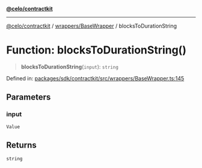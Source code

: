 [**@celo/contractkit**](../../../README.md)

***

[@celo/contractkit](../../../modules.md) / [wrappers/BaseWrapper](../README.md) / blocksToDurationString

# Function: blocksToDurationString()

> **blocksToDurationString**(`input`): `string`

Defined in: [packages/sdk/contractkit/src/wrappers/BaseWrapper.ts:145](https://github.com/celo-org/developer-tooling/blob/master/packages/sdk/contractkit/src/wrappers/BaseWrapper.ts#L145)

## Parameters

### input

`Value`

## Returns

`string`
